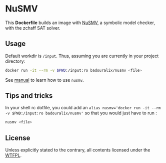 NuSMV
=====


This **Dockerfile** builds an image with [NuSMV](http://nusmv.fbk.eu/), a
symbolic model checker, with the zchaff SAT solver.


## Usage

Default workdir is `/input`. Thus, assuming you are currently in your project
directory:

```bash
docker run -it --rm -v $PWD:/input:ro badouralix/nusmv <file>
```

See [manual](http://nusmv.fbk.eu/NuSMV/userman/v26/nusmv.pdf) to learn how to
use `nusmv`.


## Tips and tricks

In your shell rc dotfile, you could add an
`alias nusmv='docker run -it --rm -v $PWD:/input:ro badouralix/nusmv'` so that
you would just have to run :

```bash
nusmv <file>
```


## License

Unless explicitly stated to the contrary, all contents licensed under the
[WTFPL](https://github.com/badouralix/dockerfiles/blob/master/LICENSE).
